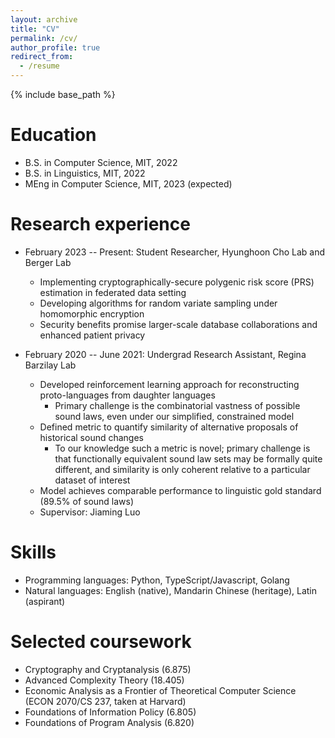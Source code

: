 ```yaml
---
layout: archive
title: "CV"
permalink: /cv/
author_profile: true
redirect_from:
  - /resume
---
```


{% include base_path %}

Education
======
* B.S. in Computer Science, MIT, 2022
* B.S. in Linguistics, MIT, 2022
* MEng in Computer Science, MIT, 2023 (expected)

Research experience
======
* February 2023 -- Present: Student Researcher, Hyunghoon Cho Lab and Berger Lab
  * Implementing cryptographically-secure polygenic risk score (PRS) estimation in federated data setting
  * Developing algorithms for random variate sampling under homomorphic encryption
  * Security benefits promise larger-scale database collaborations and enhanced patient privacy

* February 2020 -- June 2021: Undergrad Research Assistant, Regina Barzilay Lab
  * Developed reinforcement learning approach for reconstructing proto-languages from daughter languages
    * Primary challenge is the combinatorial vastness of possible sound laws, even under our simplified, constrained model
  * Defined metric to quantify similarity of alternative proposals of historical sound changes
    * To our knowledge such a metric is novel; primary challenge is that functionally equivalent sound law sets may be formally quite different, and similarity is only coherent relative to a particular dataset of interest
  * Model achieves comparable performance to linguistic gold standard (89.5% of sound laws)
  * Supervisor: Jiaming Luo
  
Skills
======
* Programming languages: Python, TypeScript/Javascript, Golang
* Natural languages: English (native), Mandarin Chinese (heritage), Latin (aspirant)

Selected coursework
======
* Cryptography and Cryptanalysis (6.875)
* Advanced Complexity Theory (18.405)
* Economic Analysis as a Frontier of Theoretical Computer Science (ECON 2070/CS 237, taken at Harvard)
* Foundations of Information Policy (6.805)
* Foundations of Program Analysis (6.820)
